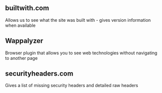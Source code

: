## builtwith.com
Allows us to see what the site was built with - gives version information when available

## Wappalyzer
Browser plugin that allows you to see web technologies without navigating to another page

## securityheaders.com
Gives a list of missing security headers and detailed raw headers

